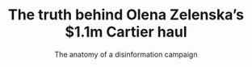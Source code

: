 ---
title: The truth behind Olena Zelenska’s $1.1m Cartier haul
subtitle: The anatomy of a disinformation campaign
authorName: The Economist
coverImageURL: https://economist.com/interactive/science-and-technology/2024/05/01/the-truth-behind-olena-zelenskas-cartier-haul/promo.jpg
coverImageDescription:  
hashTag: Science & technology
publishDate: May 4th 2024
---